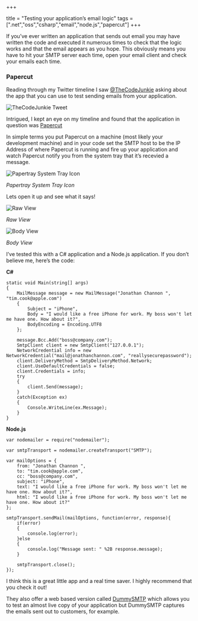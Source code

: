 +++

title = "Testing your application’s email logic"
tags = [".net","oss","csharp","email","node.js","papercut"]
+++

If you’ve ever written an application that sends out email you may have written the code and executed it numerous times to check that the logic works and that the email appears as you hope. This obviously means you have to hit your SMTP server each time, open your email client and check your emails each time.

### Papercut

Reading through my Twitter timeline I saw [@TheCodeJunkie][1] asking about the app that you can use to test sending emails from your application.

![TheCodeJunkie Tweet][2]

Intrigued, I kept an eye on my timeline and found that the application in question was [Papercut][3]

<!--more-->

In simple terms you put Papercut on a machine (most likely your development machine) and in your code set the SMTP host to be the IP Address of where Papercut is running and fire up your application and watch Papercut notify you from the system tray that it’s recevied a message.

![Papertray System Tray Icon][4]

*Papertray System Tray Icon*

Lets open it up and see what it says!

![Raw View][5]

*Raw View*

![Body View][6]

*Body View*

I’ve tested this with a C# application and a Node.js application. If you don’t believe me, here’s the code:

**C#**

	static void Main(string[] args)
	{
		MailMessage message = new MailMessage("Jonathan Channon ", "tim.cook@apple.com")
		{
		    Subject = "iPhone",
		    Body = "I would like a free iPhone for work. My boss won't let me have one. How about it?",
		    BodyEncoding = Encoding.UTF8
		};
		
		message.Bcc.Add("boss@company.com");
		SmtpClient client = new SmtpClient("127.0.0.1");
		NetworkCredential info = new NetworkCredential("mail@jonathanchannon.com", "reallysecurepassword");
		client.DeliveryMethod = SmtpDeliveryMethod.Network;
		client.UseDefaultCredentials = false;
		client.Credentials = info;
		try
		{
		    client.Send(message);
		}
		catch(Exception ex)
		{
		    Console.WriteLine(ex.Message);
		}
	}

**Node.js**

	var nodemailer = require("nodemailer");
	
	var smtpTransport = nodemailer.createTransport("SMTP");
	
	var mailOptions = {
	    from: "Jonathan Channon ",
	    to: "tim.cook@apple.com",
	    cc: "boss@company.com",
	    subject: "iPhone",
	    text: "I would like a free iPhone for work. My boss won't let me have one. How about it?",
	    html: "I would like a free iPhone for work. My boss won't let me have one. How about it?"
	};
	
	smtpTransport.sendMail(mailOptions, function(error, response){
	    if(error)
	    {
	        console.log(error);
	    }else
	    {
	        console.log("Message sent: " %2B response.message);
	    }
	
	    smtpTransport.close();
	});

I think this is a great little app and a real time saver. I highly recommend that you check it out!

They also offer a web based version called [DummySMTP][8] which allows you to test an almost live copy of your application but DummySMTP captures the emails sent out to customers, for example.

   [1]: http://twitter.com/TheCodeJunkie
   [2]: /images/blogpostimages/tweet.png
   [3]: http://papercut.codeplex.com/
   [4]: /images/blogpostimages/Untitled.png (Papertray System Tray Icon)
   [5]: /images/blogpostimages/raw-620x330.png (Raw View)
   [6]: /images/blogpostimages/body-620x330.png (Body View)
   [8]: http://dummysmtp.com/

  
